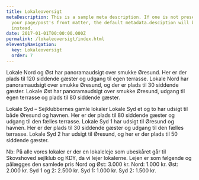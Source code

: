 ```yaml
---
title: Lokaleoversigt
metaDescription: This is a sample meta description. If one is not present in
  your page/post's front matter, the default metadata.desciption will be used
  instead.
date: 2017-01-01T00:00:00.000Z
permalink: /lokaleoversigt/index.html
eleventyNavigation:
  key: Lokaleoversigt
  order: 7
---
```

Lokale Nord og Øst har panoramaudsigt over smukke Øresund. Her er der plads til 120 siddende gæster og udgang til egen terrasse. 
Lokale Nord har panoramaudsigt over smukke Øresund, og der er plads til 30 siddende gæster.
Lokale Øst har panoramaudsigt over smukke Øresund, udgang til egen terrasse og plads til 80 siddende gæster.

Lokale Syd – Sejklubbernes gamle lokaler
Lokale Syd et og to har udsigt til både Øresund og havnen. Her er der plads til 80 siddende gæster og udgang til den fælles terrasse. 
Lokale Syd 1 har udsigt til Øresund og havnen. Her er der plads til 30 siddende gæster og udgang til den fælles terrasse.
Lokale Syd 2 har udsigt til Øresund, og her er der plads til 50 siddende gæster. 

Nb: På alle vores lokaler er der en lokaleleje som ubeskåret går til Skovshoved sejlklub og KDY, da vi lejer lokalerne. 
Lejen er som følgende og pålægges den samlede pris
Nord og Øst: 3.000 kr.
Nord: 1.000 kr.
Øst: 2.000 kr.
Syd 1 og 2: 2.500 kr.
Syd 1: 1.000 kr.
Syd 2: 1.500 kr.
